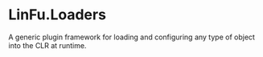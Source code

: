 LinFu.Loaders
=============

A generic plugin framework for loading and configuring any type of object into the CLR at runtime.
